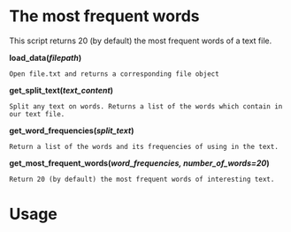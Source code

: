# The most frequent words

This script returns 20 (by default) the most frequent words of a text file.

**load_data(***filepath***)** 

    Open file.txt and returns a corresponding file object

**get_split_text(***text_content***)**

    Split any text on words. Returns a list of the words which contain in our text file.
    
**get_word_frequencies(***split_text***)**

    Return a list of the words and its frequencies of using in the text.

**get_most_frequent_words(***word_frequencies, number_of_words=20***)**

    Return 20 (by default) the most frequent words of interesting text.
    
# Usage
